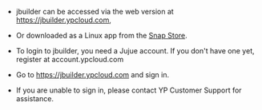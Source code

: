 * jbuilder can be accessed via the web version at https://jbuilder.ypcloud.com, <br> 
* Or downloaded as a Linux app from the [Snap Store](https://snapcraft.io/jbuilder).

* To login to jbuilder, you need a Jujue account. If you don't have one yet, register at account.ypcloud.com
* Go to https://jbuilder.ypcloud.com and sign in. <br>
* If you are unable to sign in, please contact YP Customer Support for assistance. 
